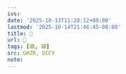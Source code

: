 ```yaml
---
ivs:
date: '2025-10-13T11:28:12+08:00'
lastmod: '2025-10-14T21:46:45-08:00'
title: 󰛽
url: 󰛽
tags: [寢, 寢]
src: GHZR, DCCV
note:
---
```

